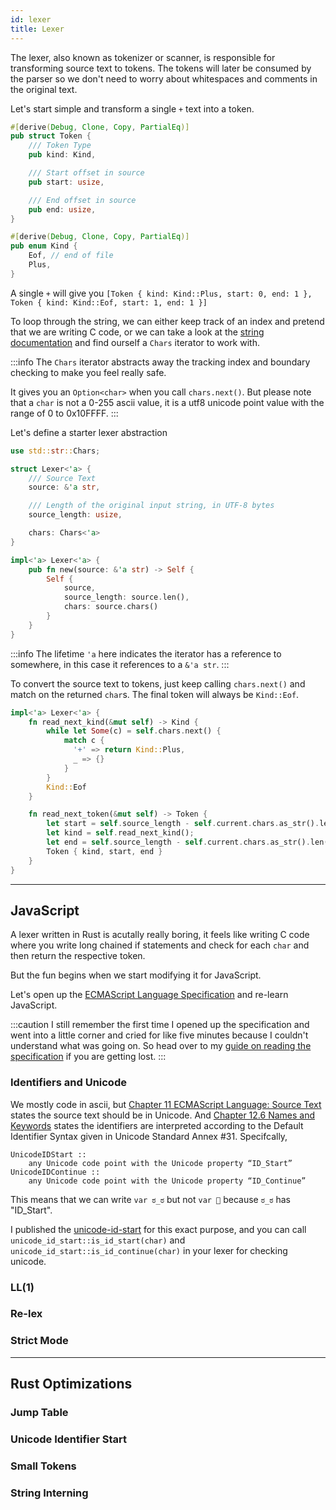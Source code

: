 ```yaml
---
id: lexer
title: Lexer
---
```


The lexer, also known as tokenizer or scanner, is responsible for transforming source text to tokens.
The tokens will later be consumed by the parser so we don't need to worry about whitespaces and comments in the original text.

Let's start simple and transform a single `+` text into a token.

```rust
#[derive(Debug, Clone, Copy, PartialEq)]
pub struct Token {
    /// Token Type
    pub kind: Kind,

    /// Start offset in source
    pub start: usize,

    /// End offset in source
    pub end: usize,
}

#[derive(Debug, Clone, Copy, PartialEq)]
pub enum Kind {
    Eof, // end of file
    Plus,
}
```

A single `+` will give you `[Token { kind: Kind::Plus, start: 0, end: 1 }, Token { kind: Kind::Eof, start: 1, end: 1 }]`

To loop through the string, we can either keep track of an index and pretend that we are writing C code,
or we can take a look at the [string documentation](https://doc.rust-lang.org/std/primitive.str.html#) and find ourself a `Chars` iterator to work with.

:::info
The `Chars` iterator abstracts away the tracking index and boundary checking to make you feel really safe.

It gives you an `Option<char>` when you call `chars.next()`.
But please note that a `char` is not a 0-255 ascii value,
it is a utf8 unicode point value with the range of 0 to 0x10FFFF.
:::

Let's define a starter lexer abstraction

```rust
use std::str::Chars;

struct Lexer<'a> {
    /// Source Text
    source: &'a str,

    /// Length of the original input string, in UTF-8 bytes
    source_length: usize,

    chars: Chars<'a>
}

impl<'a> Lexer<'a> {
    pub fn new(source: &'a str) -> Self {
        Self {
            source,
            source_length: source.len(),
            chars: source.chars()
        }
    }
}
```

:::info
The lifetime `'a` here indicates the iterator has a reference to somewhere, in this case it references to a `&'a str`.
:::

To convert the source text to tokens, just keep calling `chars.next()` and match on the returned `char`s.
The final token will always be `Kind::Eof`.

```rust
impl<'a> Lexer<'a> {
    fn read_next_kind(&mut self) -> Kind {
        while let Some(c) = self.chars.next() {
            match c {
              '+' => return Kind::Plus,
              _ => {}
            }
        }
        Kind::Eof
    }

    fn read_next_token(&mut self) -> Token {
        let start = self.source_length - self.current.chars.as_str().len();
        let kind = self.read_next_kind();
        let end = self.source_length - self.current.chars.as_str().len();
        Token { kind, start, end }
    }
}
```

---

## JavaScript

A lexer written in Rust is acutally really boring, it feels like writing C code
where you write long chained if statements and check for each `char` and then return the respective token.

But the fun begins when we start modifying it for JavaScript.

Let's open up the [ECMAScript Language Specification](https://tc39.es/ecma262/) and re-learn JavaScript.

:::caution
I still remember the first time I opened up the specification and went into a little corner
and cried for like five minutes because I couldn't understand what was going on.
So head over to my [guide on reading the specification](/blog/ecma-spec) if you are getting lost.
:::

### Identifiers and Unicode

We mostly code in ascii,
but [Chapter 11 ECMAScript Language: Source Text](https://tc39.es/ecma262/#sec-ecmascript-language-source-code)
states the source text should be in Unicode.
And [Chapter 12.6 Names and Keywords](https://tc39.es/ecma262/#sec-names-and-keywords)
states the identifiers are interpreted according to the Default Identifier Syntax given in Unicode Standard Annex #31.
Specifcally,

```
UnicodeIDStart ::
    any Unicode code point with the Unicode property “ID_Start”
UnicodeIDContinue ::
    any Unicode code point with the Unicode property “ID_Continue”
```

This means that we can write `var ಠ_ಠ` but not `var 🦀` because `ಠ_ಠ` has "ID_Start".

I published the [unicode-id-start](https://crates.io/crates/unicode-id-start) for this exact purpose,
and you can call `unicode_id_start::is_id_start(char)` and `unicode_id_start::is_id_continue(char)` in your lexer for checking unicode.

### LL(1)

### Re-lex

### Strict Mode

---

## Rust Optimizations

### Jump Table

### Unicode Identifier Start

### Small Tokens

### String Interning
